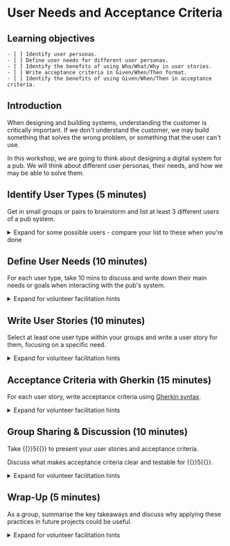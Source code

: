 # User Needs and Acceptance Criteria

## Learning objectives

```objectives
- [ ] Identify user personas.
- [ ] Define user needs for different user personas.
- [ ] Identify the benefits of using Who/What/Why in user stories.
- [ ] Write acceptance criteria in Given/When/Then format.
- [ ] Identify the benefits of using Given/When/Then in acceptance criteria.
```

## Introduction

When designing and building systems, understanding the customer is critically important. If we don't understand the customer, we may build something that solves the wrong problem, or something that the user can't use.

In this workshop, we are going to think about designing a digital system for a pub. We will think about different user personas, their needs, and how we may be able to solve them.

## Identify User Types (5 minutes)

Get in small groups or pairs to brainstorm and list at least 3 different users of a pub system.

<details>

<summary>Expand for some possible users - compare your list to these when you're done</summary>

* Pub Customer (guest)
* Bartender/Waitstaff
* Pub Manager/Owner
* Kitchen Staff
* Supplier/Delivery Person

</details>

## Define User Needs (10 minutes)

For each user type, take 10 mins to discuss and write down their main needs or goals when interacting with the pub's system.

<details>

<summary>Expand for volunteer facilitation hints</summary>

Examples:

| User Type     | Needs / Goals                                                   |
| ------------- | --------------------------------------------------------------- |
| Customer      | Browse menu, place order, reserve table, pay bill, leave review |
| Bartender     | View orders, update order status, manage reservations           |
| Manager/Owner | View sales reports, manage menu, oversee staff schedules        |
| Kitchen Staff | Receive new orders, update order status                         |
| Supplier      | Schedule deliveries, update inventory                           |

</details>

## Write User Stories (10 minutes)

Select at least one user type within your groups and write a user story for them, focusing on a specific need.  

<details>

<summary>Expand for volunteer facilitation hints</summary>

Format could be as follows:

* "As a _user type_, I want to _do something_, so that _benefit_."

Example could be as follows:

* "As a customer, I want to reserve a table online, so that I can ensure seating when I arrive."

</details>

## Acceptance Criteria with Gherkin (15 minutes)

For each user story, write acceptance criteria using [Gherkin syntax](https://cucumber.io/docs/gherkin/reference/).

<details>

<summary>Expand for volunteer facilitation hints</summary>

Make sure Gherkin syntax is clear for trainees as below:

```
Given [context]
When [action]
Then [expected outcome]
```

Ask trainees to think of examples if they’re stuck. See below for examples:

* Customer Table Reservation:

```
Given I am a registered customer on the pub's website
When I select a date and time and submit a reservation request
Then I should see a confirmation message with my reservation details
```

* Bartender Viewing Orders:

```
Given I am logged in as a bartender
When a new order is placed by a customer
Then I should see the new order appear at the top of my orders list
```

</details>

## Group Sharing & Discussion (10 minutes)

Take {{<timer>}}5{{</timer>}} to present your user stories and acceptance criteria.

Discuss what makes acceptance criteria clear and testable for {{<timer>}}5{{</timer>}}.

<details>

<summary>Expand for volunteer facilitation hints</summary>

Make sure the trainees receive peer feedback and volunteer guidance.

</details>

## Wrap-Up (5 minutes)

As a group, summarise the key takeaways and discuss why applying these practices in future projects could be useful.

<details>

<summary>Expand for volunteer facilitation hints</summary>

Make sure we've covered user-centric thinking, specificity in requirements, clarity in acceptance criteria.

</details>
